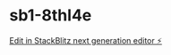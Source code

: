 # sb1-8thl4e

[Edit in StackBlitz next generation editor ⚡️](https://stackblitz.com/~/github.com/elnipa/sb1-8thl4e)